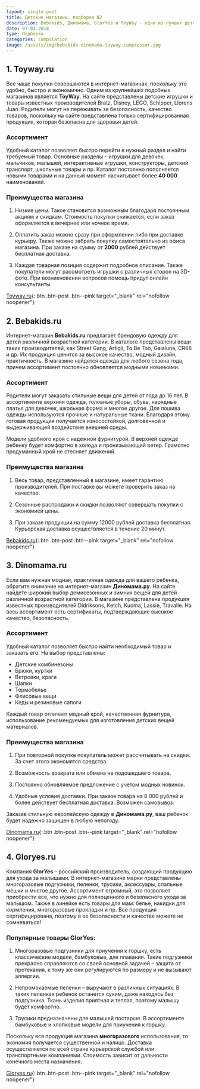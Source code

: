 ```yaml
---
layout: single-post
title: Детские магазины, подборка №2
description: Bebakids, Диномама, GlorYes и ToyWay - одни из лучших детских интернет магазинов!
date: 07.03.2018
type: Подборка
categories: compilation
image: /assets/img/bebakids-dinomama-toyway-compressor.jpg
---
```


<div class="post-block">

## 1. Toyway.ru

Все чаще покупки совершаются в интернет-магазинах, поскольку это удобно, быстро и экономично. Одним из крупнейших подобных магазинов является **ToyWay**. На сайте представлены детские игрушки и товары известных производителей Bratz, Disney, LEGO, Schipper, Llorens Juan. Родители могут не переживать за безопасность, качество товаров, поскольку на сайте представлена только сертифицированная продукция, которая безопасна для здоровья детей.

### Ассортимент

Удобный каталог позволяет быстро перейти в нужный раздел и найти требуемый товар. Основные разделы – игрушки для девочек, мальчиков, малышей, интерактивные игрушки, конструкторы, детский транспорт, школьные товары и пр. Каталог постоянно пополняется новыми товарами и на данный момент насчитывает более **40 000** наименований.

### Преимущества магазина

1. Низкие цены. Такое становится возможным благодаря постоянным акциям и скидкам. Стоимость покупки снижается, если заказ оформляется в вечернее или ночное время. 

2. Оплатить заказ можно сразу при оформлении либо при доставке курьеру. Также можно забрать покупку самостоятельно из офиса магазина. При заказе на сумму от **2000** рублей действует бесплатная доставка.

3. Каждая товарная позиция содержит подробное описание. Также покупатели могут рассмотреть игрушки с различных сторон на 3D-фото. При возникновении вопросов помощь придут онлайн консультанты.

[Toyway.ru](https://www.toyway.ru/){:.btn .btn-post .btn--pink target="_blank" rel="nofollow noopener"}

</div><!-- /.post-block -->

<div class="post-block">

## 2. Bebakids.ru

Интернет-магазин **Bebakids.ru** предлагает брендовую одежду для детей различной возрастной категории. В каталоге представлены вещи таких производителей, как Street Gang, Artigli, To Be Too, Gaialuna, CR68 и др. Их продукция ценится за высокое качество, модный дизайн, практичность. В магазине найдется одежда для любого сезона года, причем ассортимент постоянно обновляется модными новинками.

### Ассортимент

Родители могут заказать стильные вещи для детей от года до 16 лет. В ассортименте верхняя одежда, головные уборы, обувь, нарядные платья для девочек, школьная форма и многое другое. Для пошива одежды используются прочные и натуральные ткани. Благодаря этому готовая продукция получается износостойкой, долговечной и выдерживающей воздействие внешней среды.

Модели удобного кроя с надежной фурнитурой. В верхней одежде ребенку будет комфортно в холода и пронизывающий ветер. Грамотно продуманный крой не стесняет движений.

### Преимущества магазина

1. Весь товар, представленный в магазине, имеет гарантию производителей. При поставке вы можете проверить заказ на качество.

2. Сезонные распродажи и скидки позволяют совершать покупки с экономией цены.

3. При заказе продукции на сумму 12000 рублей доставка бесплатная. Курьерская доставка осуществляется в течение 20 минут.

[Bebakids.ru](https://www.bebakids.ru){:.btn .btn-post .btn--pink target="_blank" rel="nofollow noopener"}

</div><!-- /.post-block -->

<div class="post-block">

## 3. Dinomama.ru

Если вам нужная модная, практичная одежда для вашего ребенка, обратите внимание на интернет-магазин **Диномама.ру**. На сайте найдете широкий выбор демисезонных и зимних вещей для детей различной возрастной категории. В магазине представлена продукция известных производителей Didriksons, Ketch, Kuoma, Lassie, Travalle. На весь ассортимент есть сертификаты, подтверждающие высокое качество, безопасность.

### Ассортимент

Удобный каталог позволяет быстро найти необходимый товар и заказать его. На выбор представлены:

- Детские комбинезоны
- Брюки, куртки
- Ветровки, краги
- Шапки
- Термобелье
- Флисовые вещи
- Кеды и резиновые сапоги

Каждый товар отличает модный крой, качественная фурнитура, использование рекомендуемых для изготовления детских вещей материалов.

### Преимущества магазина

1. При повторной покупке покупатель может рассчитывать на скидки. За счет этого экономятся средства.

2. Возможность возврата или обмена не подошедшего товара.

3. Постоянно обновляемое предложение с учетом модных новинок.

4. Удобные условия доставки. При заказе товара на 8 000 рублей и более действует бесплатная доставка. Возможен самовывоз.

Заказав стильную европейскую одежду в **Диномама.ру**, ваш ребенок будет надежно защищен в любую непогоду.

[Dinomama.ru](https://www.dinomama.ru/){:.btn .btn-post .btn--pink target="_blank" rel="nofollow noopener"}

</div><!-- /.post-block -->

<div class="post-block">

## 4. Gloryes.ru

Компания **GlorYes** – российский производитель, создающий продукцию для ухода за малышами. В интернет-магазине марки представлены многоразовые подгузники, пеленки, трусики, аксессуары, спальные мешки и многое другое. Ассортимент огромный, это позволяет приобрести все, что нужно для полноценного и безопасного ухода за малышом. Также в линейке есть товары для мам: белье, накидки для кормления, многоразовые прокладки и пр. Все продукция сертифицирована, поэтому в ее безопасности и качестве можете не сомневаться!

### Популярные товары GlorYes:

1. Многоразовые подгузники для приучения к горшку, есть классические модели, бамбуковые, для плавания. Такие подгузники прекрасно справляются со своей основной задачей – защита от протекания, к тому же они регулируются по размеру и не вызывают аллергии.

2. Непромокаемые пеленки – выручают в различных ситуациях. В таких пеленках ребенок останется сухим, даже находясь без подгузника. Ткань изделия приятная и теплая, поэтому малышу будет комфортно.

3. Трусики предназначены для малышей постарше. В ассортименте бамбуковые и хлопковые модели для приучения к горшку.

Поскольку вся продукция магазина **многоразового** использования, то экономия получается существенной и налицо. Доставка осуществляется по всей стране курьерской службой или транспортными компаниями. Стоимость зависит от дальности конечного места назначения.

[Gloryes.ru](https://gloryes.ru/){:.btn .btn-post .btn--pink target="_blank" rel="nofollow noopener"}

</div><!-- /.post-block -->


